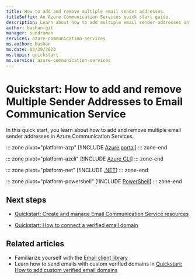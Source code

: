 ```yaml
---
title: How to add and remove multiple email sender addresses.
titleSuffix: An Azure Communication Services quick start guide.
description: Learn about how to add multiple email sender addresses in Email Communication Service.
author: bashan-git
manager: sundraman
services: azure-communication-services
ms.author: bashan
ms.date: 03/29/2023
ms.topic: quickstart
ms.service: azure-communication-services
---
```

# Quickstart: How to add and remove Multiple Sender Addresses to Email Communication Service

In this quick start, you learn about how to add and remove multiple email sender addresses in Azure Communication Services.

::: zone pivot="platform-azp"
[!INCLUDE [Azure portal](./includes/create-senderusername-resource-azp.md)]
::: zone-end

::: zone pivot="platform-azcli"
[!INCLUDE [Azure CLI](./includes/create-senderusername-resource-az-cli.md)]
::: zone-end

::: zone pivot="platform-net"
[!INCLUDE [.NET](./includes/create-senderusername-resource-net.md)]
::: zone-end

::: zone pivot="platform-powershell"
[!INCLUDE [PowerShell](./includes/create-senderusername-resource-powershell.md)]
::: zone-end

## Next steps

* [Quickstart: Create and manage Email Communication Service resources](../../quickstarts/email/create-email-communication-resource.md)

* [Quickstart: How to connect a verified email domain](../../quickstarts/email/connect-email-communication-resource.md)

## Related articles

* Familiarize yourself with the [Email client library](../../concepts/email/sdk-features.md)
* Learn how to send emails with custom verified domains in [Quickstart: How to add custom verified email domains](../../quickstarts/email/add-custom-verified-domains.md)
